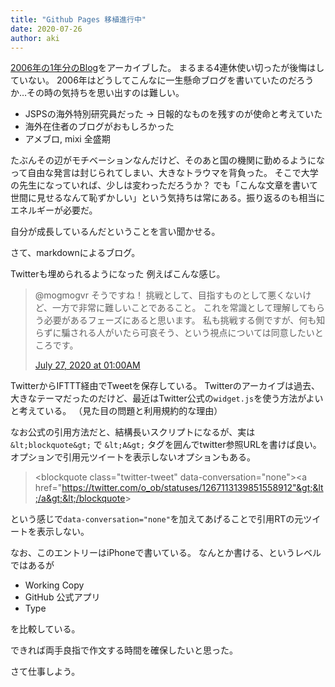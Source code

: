 ```yaml
---
title: "Github Pages 移植進行中"
date: 2020-07-26
author: aki
---
```

[2006年の1年分のBlog](https://kaitas.github.io/blog/)をアーカイブした。
まるまる4連休使い切ったが後悔はしていない。
2006年はどうしてこんなに一生懸命ブログを書いていたのだろうか…その時の気持ちを思い出すのは難しい。

- JSPSの海外特別研究員だった → 日報的なものを残すのが使命と考えていた
- 海外在住者のブログがおもしろかった
- アメブロ, mixi 全盛期

たぶんその辺がモチベーションなんだけど、そのあと国の機関に勤めるようになって自由な発言は封じられてしまい、大きなトラウマを背負った。
そこで大学の先生になっていれば、少しは変わっただろうか？
でも「こんな文章を書いて世間に見せるなんて恥ずかしい」という気持ちは常にある。振り返るのも相当にエネルギーが必要だ。

自分が成長しているんだということを言い聞かせる。

さて、markdownによるブログ。

Twitterも埋められるようになった
例えばこんな感じ。

<blockquote class="twitter-tweet"><p lang="ja" dir="ltr">@mogmogvr そうですね！
挑戦として、目指すものとして悪くないけど、一方で非常に難しいことであること。
これを常識として理解してもらう必要があるフェーズにあると思います。
私も挑戦する側ですが、何も知らずに騙される人がいたら可哀そう、という視点については同意したいところです。</p><a href=" http://twitter.com/o_ob/status/1287417498216751104"> July 27, 2020 at 01:00AM</a></blockquote>

TwitterからIFTTT経由でTweetを保存している。
Twitterのアーカイブは過去、大きなテーマだったのだけど、最近はTwitter公式の``widget.js``を使う方法がよいと考えている。
（見た目の問題と利用規約的な理由）

なお公式の引用方法だと、結構長いスクリプトになるが、実は ``&lt;blockquote&gt;`` で ``&lt;A&gt;`` タグを囲んでtwitter参照URLを書けば良い。
オプションで引用元ツイートを表示しないオプションもある。

> &lt;blockquote class="twitter-tweet" data-conversation="none"&gt;&lt;a href="https://twitter.com/o_ob/statuses/1267113139851558912"&gt;&lt;/a&gt;&lt;/blockquote&gt;

という感じで``data-conversation="none"``を加えてあげることで引用RTの元ツイートを表示しない。

なお、このエントリーはiPhoneで書いている。
なんとか書ける、というレベルではあるが
- Working Copy
- GitHub 公式アプリ
- Type

を比較している。

できれば両手良指で作文する時間を確保したいと思った。

さて仕事しよう。

